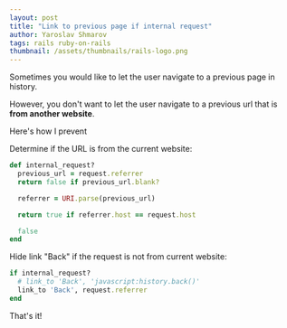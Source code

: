 ```yaml
---
layout: post
title: "Link to previous page if internal request"
author: Yaroslav Shmarov
tags: rails ruby-on-rails
thumbnail: /assets/thumbnails/rails-logo.png
---
```


Sometimes you would like to let the user navigate to a previous page in history.

However, you don't want to let the user navigate to a previous url that is **from another website**.

Here's how I prevent 

Determine if the URL is from the current website:

```ruby
def internal_request?
  previous_url = request.referrer
  return false if previous_url.blank?

  referrer = URI.parse(previous_url)

  return true if referrer.host == request.host

  false
end
```

Hide link "Back" if the request is not from current website:

```ruby
if internal_request?
  # link_to 'Back', 'javascript:history.back()'
  link_to 'Back', request.referrer
end
```

That's it!
